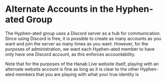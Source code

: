 # Alternate Accounts in the Hyphen-ated Group

The Hyphen-ated group uses a Discord server as a hub for communication. Since using Discord is free, it is possible to create as many accounts as you want and join the server as many times as you want. However, for the purposes of administration, we want each Hyphen-ated member to have only have one Discord account, as this enforces accountability.

Note that for the purposes of the Hanab Live website itself, playing with an alternate website account is fine as long as it is clear to the other Hyphen-ated members that you are playing with what your true identity is

